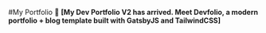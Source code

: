 #My Portfolio
🚀 **[My Dev Portfolio V2 has arrived. Meet Devfolio, a modern portfolio + blog template built with GatsbyJS and TailwindCSS]**

